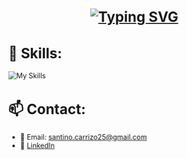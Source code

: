 <h1 align="center">
  <a href="https://github.com/santinocarrizoo04" target="_blank">
    <img src="https://readme-typing-svg.demolab.com?font=Source+Code+Pro&size=40&pause=1000&color=00BFFF&center=true&vCenter=true&repeat=true&width=435&lines=Santino+Carrizo" alt="Typing SVG" />
  </a>
</h1>


# 🚀 Skills:

![My Skills](https://go-skill-icons.vercel.app/api/icons?i=c,java,python,ruby,scala,haskell,postman,rabbitmq,grafana,github,hibernate,dbeaver,idea,virtualbox,maven,vscode,telegram)

# 📫 Contact:

- 📧 Email: santino.carrizo25@gmail.com
- 💼 [LinkedIn](http://www.linkedin.com/in/santino-lautaro-carrizo-993308253)

